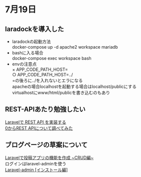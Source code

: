 # 7月19日
## laradockを導入した
+ laradockの起動方法  
docker-compose up -d apache2 workspace mariadb  
+ bashに入る場合  
docker-compose exec workspace bash  
+ envの注意点  
× APP_CODE_PATH_HOST=  
○ APP_CODE_PATH_HOST=../  
=の後ろに../を入れないとエラになる  
apacheの場合localhostを起動する場合はlocalhost/publicにする  
virtualhostにwww/html/publicを書き込むのもあり  

## REST-APIあたり勉強したい
[Laravelで REST API を実装する](https://noumenon-th.net/programming/2020/02/12/laravel-api/)  
[0からREST APIについて調べてみた](https://qiita.com/masato44gm/items/dffb8281536ad321fb08)

## ブログページの草案について
[Laravelで投稿アプリの機能を作成 ~CRUD編~](https://qiita.com/dai_designing/items/cf6944f9cd0ac08f4e3e)  
ログインはlaravel-adminを使う  
[Laravel-admin [インストール編]](https://qiita.com/takamisa/items/eecdaaa3baa3a4b548f7)
